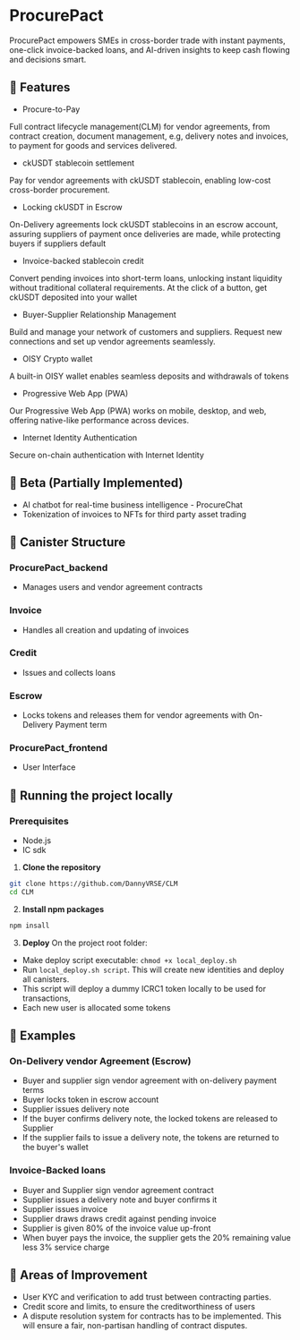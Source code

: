 # ProcurePact
ProcurePact empowers SMEs in cross-border trade with instant payments, one-click invoice-backed loans, and AI-driven insights to keep cash flowing and decisions smart.

## 🚀 Features
- Procure-to-Pay

Full contract lifecycle management(CLM) for vendor agreements, from contract creation, document management, e.g, delivery notes and invoices, to payment for goods and services delivered.

- ckUSDT stablecoin settlement

Pay for vendor agreements with ckUSDT stablecoin, enabling low-cost cross-border procurement.

- Locking ckUSDT in Escrow

On-Delivery agreements lock ckUSDT stablecoins in an escrow account, assuring suppliers of payment once deliveries are made, while protecting buyers if suppliers default

- Invoice-backed stablecoin credit

Convert pending invoices into short-term loans, unlocking instant liquidity without traditional collateral requirements. At the click of a button, get ckUSDT deposited into your wallet

- Buyer-Supplier Relationship Management

Build and manage your network of customers and suppliers. Request new connections and set up vendor agreements seamlessly.


- OISY Crypto wallet

A built-in OISY wallet enables seamless deposits and withdrawals of tokens

- Progressive Web App (PWA)

Our Progressive Web App (PWA) works on mobile, desktop, and web, offering native-like performance across devices.

- Internet Identity Authentication

Secure on-chain authentication with Internet Identity

## 🚀 Beta (Partially Implemented)
- AI chatbot for real-time business intelligence - ProcureChat
- Tokenization of invoices to NFTs for third party asset trading


## 🚀 Canister Structure
### ProcurePact_backend
- Manages users and vendor agreement contracts

### Invoice
- Handles all creation and updating of invoices

### Credit
- Issues and collects loans

### Escrow
- Locks tokens and releases them for vendor agreements with On-Delivery Payment term

### ProcurePact_frontend
- User Interface

## 🚀 Running the project locally
### Prerequisites
- Node.js
- IC sdk

1. **Clone the repository**
```bash
git clone https://github.com/DannyVRSE/CLM
cd CLM
```
2. **Install npm packages**
```bash
npm insall
```
3. **Deploy**
On the project root folder:
- Make deploy script executable: ```chmod +x local_deploy.sh```
- Run ```local_deploy.sh script```. This will create new identities and deploy all canisters.
- This script will deploy a dummy ICRC1 token locally to be used for transactions,
- Each new user is allocated some tokens

## 🚀 Examples
### On-Delivery vendor Agreement (Escrow)
- Buyer and supplier sign vendor agreement with on-delivery payment terms
- Buyer locks token in escrow account
- Supplier issues delivery note
- If the buyer confirms delivery note, the locked tokens are released to Supplier
- If the supplier fails to issue a delivery note, the tokens are returned to the buyer's wallet

### Invoice-Backed loans
- Buyer and Supplier sign vendor agreement contract
- Supplier issues a delivery note and buyer confirms it
- Supplier issues invoice
- Supplier draws draws credit against pending invoice
- Supplier is given 80% of the invoice value up-front
- When buyer pays the invoice, the supplier gets the 20% remaining value less 3% service charge

## 🚀 Areas of Improvement
- User KYC and verification to add trust between contracting parties.
- Credit score and limits, to ensure the creditworthiness of users
- A dispute resolution system for contracts has to be implemented. This will ensure a fair, non-partisan handling of contract disputes.